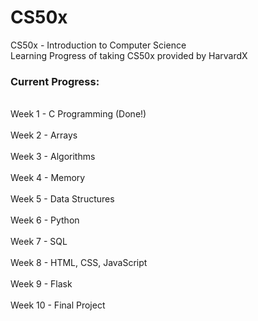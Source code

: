 # CS50x
CS50x - Introduction to Computer Science
<br>Learning Progress of taking CS50x provided by HarvardX</br>

### Current Progress:

<br>Week 1 - C Programming (Done!)</br>
<br>Week 2 - Arrays</br>
<br>Week 3 - Algorithms</br>
<br>Week 4 - Memory</br>
<br>Week 5 - Data Structures</br>
<br>Week 6 - Python</br>
<br>Week 7 - SQL</br>
<br>Week 8 - HTML, CSS, JavaScript</br>
<br>Week 9 - Flask</br>
<br>Week 10 - Final Project</br>
